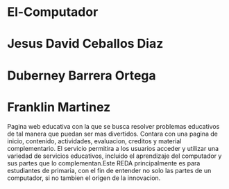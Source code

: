 # El-Computador
# Jesus David Ceballos Diaz
# Duberney Barrera Ortega
# Franklin Martinez
Pagina web educativa con la que se busca resolver problemas educativos de tal manera que puedan ser mas divertidos. Contara con una pagina de inicio, contenido, actividades, evaluacion, creditos y material complementario. El servicio permitira a los usuarios acceder y utilizar una variedad de servicios educativos, incluido el aprendizaje del computador y sus partes que lo complementan.Este REDA principalmente es para estudiantes de primaria, con el fin de entender no solo las partes de un computador, si no tambien el origen de la innovacion.
